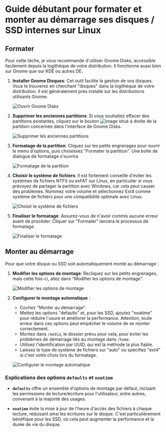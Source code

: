 # Guide débutant pour formater et monter au démarrage ses disques / SSD internes sur Linux

## Formater

Pour cette tâche, je vous recommande d'utiliser Gnome Disks, accessible facilement depuis la logithèque de votre distribution. Il fonctionne aussi bien sur Gnome que sur KDE ou autres DE.

1. **Installer Gnome Disques**: Cet outil facilite la gestion de vos disques. Vous le trouverez en cherchant "disques" dans la logithèque de votre distribution. Il est généralement près installé sur les distributions utilisants Gnome.

   ![Ouvrir Gnome Disks](https://github.com/Gaming-Linux-FR/guide-formater-monter/assets/83916775/bd37277a-e24e-400b-9f3e-fa4866fad21c)

2. **Supprimer les anciennes partitions**: Si vous souhaitez effacer des partitions existantes, cliquez sur le bouton ![image](https://github.com/Gaming-Linux-FR/guide-formater-monter/assets/83916775/bc66afd1-4ffe-4464-8778-eee4726db290)
situé à droite de la partition concernée dans l'interface de Gnome Disks.

   ![Supprimer les anciennes partitions](https://github.com/Gaming-Linux-FR/guide-formater-monter/assets/83916775/6d9fa809-bdff-4e49-95fe-04fe40804c49)

3. **Formatage de la partition**: Cliquez sur les petits engrenages pour ouvrir le menu d'options, puis choisissez "Formater la partition". Une boîte de dialogue de formatage s'ouvrira.

   ![Formatage de la partition](https://github.com/Gaming-Linux-FR/guide-formater-monter/assets/83916775/ce843486-0320-47c8-86e6-c6ba91c1d051)

4. **Choisir le système de fichiers**: Il est fortement conseillé d'éviter les systèmes de fichiers NTFS ou exFAT sur Linux, en particulier si vous prévoyez de partager la partition avec Windows, car cela peut causer des problèmes. Nommez votre volume et sélectionnez Ext4 comme système de fichiers pour une compatibilité optimale avec Linux.

   ![Choisir le système de fichiers](https://github.com/Gaming-Linux-FR/guide-formater-monter/assets/83916775/559e76b9-bbcf-44f7-b829-2df22fbc5119)

5. **Finaliser le formatage**: Assurez-vous de n'avoir commis aucune erreur avant de procéder. Cliquer sur "Formater" lancera le processus de formatage.

   ![Finaliser le formatage](https://github.com/Gaming-Linux-FR/guide-formater-monter/assets/83916775/358a6d00-f67e-40bb-9ab7-7134bbf9e770)

## Monter au démarrage

Pour que votre disque ou SSD soit automatiquement monté au démarrage :

1. **Modifier les options de montage**: Recliquez sur les petits engrenages, mais cette fois-ci, allez dans "Modifier les options de montage".

   ![Modifier les options de montage](https://github.com/Gaming-Linux-FR/guide-formater-monter/assets/83916775/3cd029b9-cd3b-4973-9b1d-249ab369bcd5)

2. **Configurer le montage automatique** :
    - Cochez "Monter au démarrage".
    - Mettez les options "defaults" et, pour les SSD, ajoutez "noatime" pour réduire l'usure et améliorer la performance. Attention, toute erreur dans ces options peut empêcher le volume de se monter correctement.
    - Montez dans `/media`, le dossier prévu pour cela, pour éviter les problèmes de démarrage liés au montage dans `/home`.
    - Utilisez l'identification par UUID, qui est la méthode la plus fiable.
    - Laissez le type de système de fichiers sur "auto" ou spécifiez "ext4" si c'est votre choix lors du formatage.

   ![Configurer le montage automatique](https://github.com/Gaming-Linux-FR/guide-formater-monter/assets/83916775/ddb3c44c-58ea-4d7f-b049-766d148e8ba9)

### Explications des options `defaults` et `noatime`

- **`defaults`** offre un ensemble d'options de montage par défaut, incluant les permissions de lecture/écriture pour l'utilisateur, entre autres, convenant à la majorité des usages.

- **`noatime`** évite la mise à jour de l'heure d'accès des fichiers à chaque lecture, réduisant ainsi les écritures sur le disque. C'est particulièrement bénéfique pour les SSD, où cela peut augmenter la performance et la durée de vie du disque.
